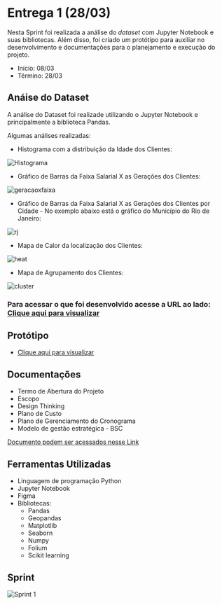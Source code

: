 # Entrega 1 (28/03)

Nesta Sprint foi realizada a análise do *dataset* com Jupyter Notebook e suas bibliotecas. Além disso, foi criado um protótipo para auxiliar no desenvolvimento e documentações para o planejamento e execução do projeto.

- Início: 08/03 
- Término: 28/03

## Anáise do Dataset

A análise do Dataset foi realizade utilizando o Jupyter Notebook e principalmente a biblioteca Pandas.

Algumas análises realizadas:

- Histograma com a distribuição da Idade dos Clientes:

![Histograma](https://github.com/EricaSantos2109/API-SPC/blob/main/relatorios-sprint/imagens/idade.png)

- Gráfico de Barras da Faixa Salarial X as Gerações dos Clientes:

![geracaoxfaixa](https://github.com/EricaSantos2109/API-SPC/blob/main/relatorios-sprint/imagens/geracaoxfaixa.png)

- Gráfico de Barras da Faixa Salarial X as Gerações dos Clientes por Cidade - No exemplo abaixo está o gráfico do Município do Rio de Janeiro:

![rj](https://github.com/EricaSantos2109/API-SPC/blob/main/relatorios-sprint/imagens/rj.png)

- Mapa de Calor da localização dos Clientes:

![heat](https://github.com/EricaSantos2109/API-SPC/blob/main/relatorios-sprint/imagens/heat.png)

- Mapa de Agrupamento dos Clientes:

![cluster](https://github.com/EricaSantos2109/API-SPC/blob/main/relatorios-sprint/imagens/cluster.png)


### Para acessar o que foi desenvolvido acesse a URL ao lado: [Clique aqui para visualizar](https://github.com/EricaSantos2109/API-SPC/tree/main/analise)

## Protótipo
- [Clique aqui para visualizar](https://www.figma.com/proto/FT6VW1l8mL6e9nLJG4E75F/prot%C3%B3tipo?node-id=3%3A1&viewport=210%2C421%2C0.6265624761581421&scaling=contain&page-id=0%3A1)

## Documentações
- Termo de Abertura do Projeto
- Escopo
- Design Thinking
- Plano de Custo
- Plano de Gerenciamento do Cronograma
- Modelo de gestão estratégica - BSC

[Documento podem ser acessados nesse Link](https://github.com/EricaSantos2109/API-SPC/tree/main/documentos/sprint-1)

## Ferramentas Utilizadas
- Linguagem de programação Python
- Jupyter Notebook
- Figma
- Bibliotecas: 
	- Pandas
	- Geopandas
	- Matplotlib
	- Seaborn 
	- Numpy
	- Folium
	- Scikit learning

## Sprint 
![Sprint 1](https://github.com/EricaSantos2109/API-SPC/blob/main/relatorios-sprint/imagens/sprint-um.png)
